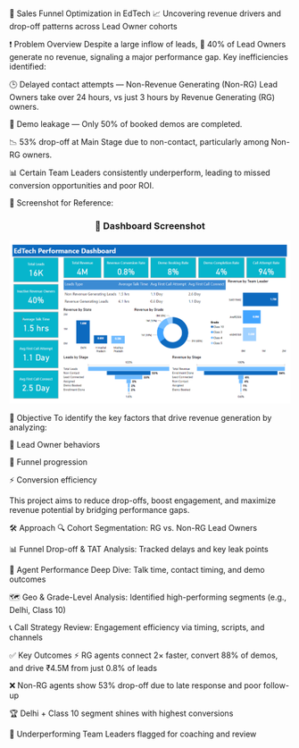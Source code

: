 🚀 Sales Funnel Optimization in EdTech
📈 Uncovering revenue drivers and drop-off patterns across Lead Owner cohorts

❗ Problem Overview
Despite a large inflow of leads, 🚫 40% of Lead Owners generate no revenue, signaling a major performance gap.
Key inefficiencies identified:

🕒 Delayed contact attempts — Non-Revenue Generating (Non-RG) Lead Owners take over 24 hours, vs just 3 hours by Revenue Generating (RG) owners.

🎯 Demo leakage — Only 50% of booked demos are completed.

📉 53% drop-off at Main Stage due to non-contact, particularly among Non-RG owners.

📊 Certain Team Leaders consistently underperform, leading to missed conversion opportunities and poor ROI.

📸 Screenshot for Reference:
<h3 align="center">📸 Dashboard Screenshot</h3>
<p align="center">
  <img src="edtechperformancedashboard.png" alt="EdTech Performance Dashboard" width="700"/>
</p>


🎯 Objective
To identify the key factors that drive revenue generation by analyzing:

🧠 Lead Owner behaviors

🔄 Funnel progression

⚡ Conversion efficiency

This project aims to reduce drop-offs, boost engagement, and maximize revenue potential by bridging performance gaps.

🛠️ Approach
🔍 Cohort Segmentation: RG vs. Non-RG Lead Owners

📊 Funnel Drop-off & TAT Analysis: Tracked delays and key leak points

👤 Agent Performance Deep Dive: Talk time, contact timing, and demo outcomes

🗺️ Geo & Grade-Level Analysis: Identified high-performing segments (e.g., Delhi, Class 10)

📞 Call Strategy Review: Engagement efficiency via timing, scripts, and channels

✅ Key Outcomes
⚡ RG agents connect 2× faster, convert 88% of demos, and drive ₹4.5M from just 0.8% of leads

❌ Non-RG agents show 53% drop-off due to late response and poor follow-up

🏆 Delhi + Class 10 segment shines with highest conversions

🚩 Underperforming Team Leaders flagged for coaching and review
